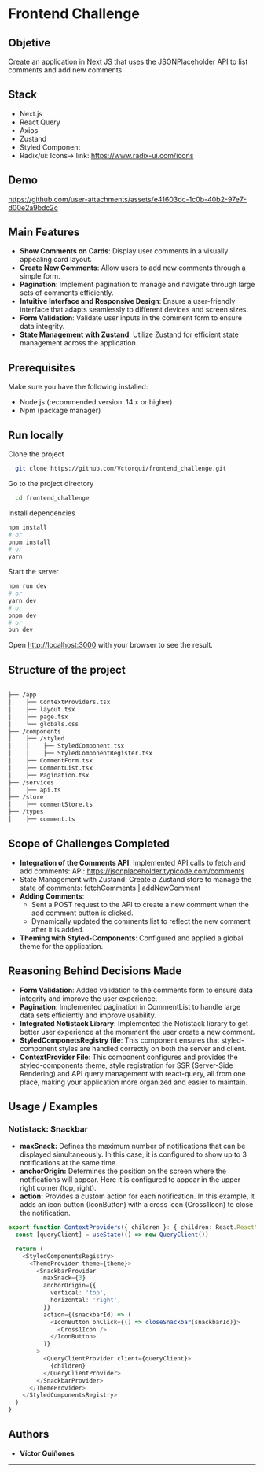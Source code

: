 # Frontend Challenge

## Objetive
Create an application in Next JS that uses the JSONPlaceholder API to list comments and add new comments.

## Stack
- Next.js
- React Query
- Axios
- Zustand
- Styled Component
- Radix/ui: Icons-> link: https://www.radix-ui.com/icons

## Demo

https://github.com/user-attachments/assets/e41603dc-1c0b-40b2-97e7-d00e2a9bdc2c

## Main Features
- **Show Comments on Cards**: Display user comments in a visually appealing card layout.
- **Create New Comments**: Allow users to add new comments through a simple form.
- **Pagination**: Implement pagination to manage and navigate through large sets of comments efficiently.
- **Intuitive Interface and Responsive Design**: Ensure a user-friendly interface that adapts seamlessly to different devices and screen sizes.
- **Form Validation**: Validate user inputs in the comment form to ensure data integrity.
- **State Management with Zustand**: Utilize Zustand for efficient state management across the application.

## Prerequisites

Make sure you have the following installed:
- Node.js (recommended version: 14.x or higher)
- Npm (package manager)

## Run locally

Clone the project

```bash
  git clone https://github.com/Vctorqui/frontend_challenge.git
```

Go to the project directory

```bash
  cd frontend_challenge
```

Install dependencies

```bash
npm install
# or
pnpm install
# or
yarn 
```

Start the server

```bash
npm run dev
# or
yarn dev
# or
pnpm dev
# or
bun dev
```
Open [http://localhost:3000](http://localhost:3000) with your browser to see the result.

## Structure of the project

```bash

├── /app
│    ├── ContextProviders.tsx                    
│    ├── layout.tsx
│    ├── page.tsx
│    └── globals.css
├── /components                    
│    ├── /styled            
│    │    ├── StyledComponent.tsx
│    │    ├── StyledComponentRegister.tsx
│    ├── CommentForm.tsx
│    ├── CommentList.tsx
│    ├── Pagination.tsx               
├── /services
│    ├── api.ts
├── /store
│    ├── commentStore.ts
├── /types
│    ├── comment.ts                     
```
## Scope of Challenges Completed

- **Integration of the Comments API**: Implemented API calls to fetch and add comments: 
API: https://jsonplaceholder.typicode.com/comments
- State Management with Zustand: Create a Zustand store to manage the state of comments: fetchComments | addNewComment
- **Adding Comments**:
  - Sent a POST request to the API to create a new comment when the add comment button is clicked.
  - Dynamically updated the comments list to reflect the new comment after it is added.
- **Theming with Styled-Components**: Configured and applied a global theme for the application. 

## Reasoning Behind Decisions Made

- **Form Validation**: Added validation to the comments form to ensure data integrity and improve the user experience.
- **Pagination**: Implemented pagination in CommentList to handle large data sets efficiently and improve usability.
- **Integrated Notistack Library**: Implemented the Notistack library to get better user experience at the momment the user create a new comment.
- **StyledComponetsRegistry file**:  This component ensures that styled-component styles are handled correctly on both the server and client.
- **ContextProvider File**: This component configures and provides the styled-components theme, style registration for SSR (Server-Side Rendering) and API query management with react-query, all from one place, making your application more organized and easier to maintain. 

## Usage / Examples

### Notistack: Snackbar

- **maxSnack:** Defines the maximum number of notifications that can be displayed simultaneously. In this case, it is configured to show up to 3 notifications at the same time.
- **anchorOrigin:** Determines the position on the screen where the notifications will appear. Here it is configured to appear in the upper right corner (top, right).
- **action:** Provides a custom action for each notification. In this example, it adds an icon button (IconButton) with a cross icon (Cross1Icon) to close the notification.

```typescript
export function ContextProviders({ children }: { children: React.ReactNode }) {
  const [queryClient] = useState(() => new QueryClient())

  return (
    <StyledComponentsRegistry>
      <ThemeProvider theme={theme}>
        <SnackbarProvider
          maxSnack={3}
          anchorOrigin={{
            vertical: 'top',
            horizontal: 'right',
          }}
          action={(snackbarId) => (
            <IconButton onClick={() => closeSnackbar(snackbarId)}>
              <Cross1Icon />
            </IconButton>
          )}
        >
          <QueryClientProvider client={queryClient}>
            {children}
          </QueryClientProvider>
        </SnackbarProvider>
      </ThemeProvider>
    </StyledComponentsRegistry>
  )
}
```

## Authors
- **Víctor Quiñones**
---

